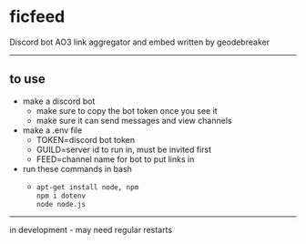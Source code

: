 # ficfeed
Discord bot AO3 link aggregator and embed written by geodebreaker

---

## to use

- make a discord bot
  - make sure to copy the bot token once you see it
  - make sure it can send messages and view channels
- make a .env file
  - TOKEN=discord bot token
  - GUILD=server id to run in, must be invited first
  - FEED=channel name for bot to put links in
- run these commands in bash
  - ```bash
    apt-get install node, npm
    npm i dotenv
    node node.js
    ```


---


in development - may need regular restarts
